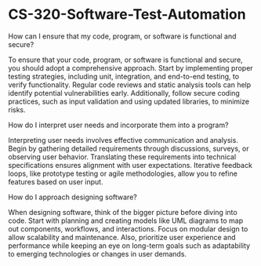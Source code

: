 # CS-320-Software-Test-Automation


How can I ensure that my code, program, or software is functional and secure?

To ensure that your code, program, or software is functional and secure, you should adopt a comprehensive approach. Start by implementing proper testing strategies, including unit, integration, and end-to-end testing, to verify functionality. Regular code reviews and static analysis tools can help identify potential vulnerabilities early. Additionally, follow secure coding practices, such as input validation and using updated libraries, to minimize risks.

How do I interpret user needs and incorporate them into a program?

Interpreting user needs involves effective communication and analysis. Begin by gathering detailed requirements through discussions, surveys, or observing user behavior. Translating these requirements into technical specifications ensures alignment with user expectations. Iterative feedback loops, like prototype testing or agile methodologies, allow you to refine features based on user input.

How do I approach designing software?

When designing software, think of the bigger picture before diving into code. Start with planning and creating models like UML diagrams to map out components, workflows, and interactions. Focus on modular design to allow scalability and maintenance. Also, prioritize user experience and performance while keeping an eye on long-term goals such as adaptability to emerging technologies or changes in user demands.
